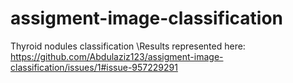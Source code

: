 # assigment-image-classification
Thyroid nodules classification
\Results represented here:
https://github.com/Abdulaziz123/assigment-image-classification/issues/1#issue-957229291
